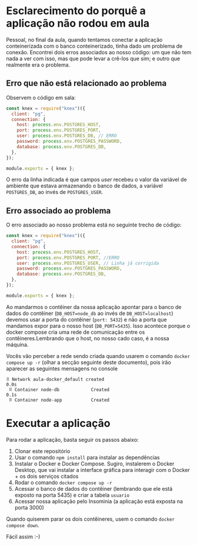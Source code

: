 # Esclarecimento do porquê a aplicação não rodou em aula

Pessoal, no final da aula, quando tentamos conectar a aplicação conteinerizada com o banco conteinerizado, tinha dado um problema de conexão. Encontrei dois erros associados ao nosso código: um que não tem nada a ver com isso, mas que pode levar a crê-los que sim; e outro que realmente era o problema.

## Erro que não está relacionado ao problema

Observem o código em sala:

```js
const knex = require("knex")({
  client: "pg",
  connection: {
    host: process.env.POSTGRES_HOST,
    port: process.env.POSTGRES_PORT,
    user: process.env.POSTGRES_DB, // ERRO
    password: process.env.POSTGRES_PASSWORD,
    database: process.env.POSTGRES_DB,
  },
});

module.exports = { knex };
```

O erro da linha indicada é que campos _user_ recebeu o valor da variável de ambiente que estava armazenando o banco de dados, a variável `POSTGRES_DB`, ao invés de `POSTGRES_USER`.

## Erro associado ao problema

O erro associado ao nosso problema está no seguinte trecho de código:

```js
const knex = require("knex")({
  client: "pg",
  connection: {
    host: process.env.POSTGRES_HOST,
    port: process.env.POSTGRES_PORT, //ERRO
    user: process.env.POSTGRES_USER, // Linha já corrigida
    password: process.env.POSTGRES_PASSWORD,
    database: process.env.POSTGRES_DB,
  },
});

module.exports = { knex };
```

Ao mandarmos o contêiner da nossa aplicação apontar para o banco de dados do contêiner (`DB_HOST=node_db` ao invés de `DB_HOST=localhost`) devemos usar a porta do contêiner (`port: 5432`) e não a porta que mandamos expor para o nosso host (`DB_PORT=5435`). Isso acontece porque o docker compose cria uma rede de comunicação entre os contêineres.Lembrando que o host, no nosso cado caso, é a nossa máquina.

Vocês vão perceber a rede sendo criada quando usarem o comando `docker compose up -r` (olhar a secção seguinte deste documento), pois irão aparecer as seguintes mensagens no console

```
⠿ Network aula-docker_default created                                                                                      0.0s
 ⠿ Container node-db            Created                                                                                      0.1s
 ⠿ Container node-app           Created
```

# Executar a aplicação

Para rodar a aplicação, basta seguir os passos abaixo:

1. Clonar este repositório
2. Usar o comando `npm install` para instalar as dependências
3. Instalar o Docker e Docker Compose. Sugiro, instalerem o Docker Desktop, que vai instalar a interface gráfica para interagir com o Docker + os dois serviços citados
4. Rodar o comando `docker compose up -r`
5. Acessar o banco de dados do contêiner (lembrando que ele está exposto na porta 5435) e criar a tabela `usuario`
6. Acessar nossa aplicação pelo Insominia (a aplicação está exposta na porta 3000)

Quando quiserem parar os dois contêineres, usem o comando `docker compose down`.

Fácil assim :-)

